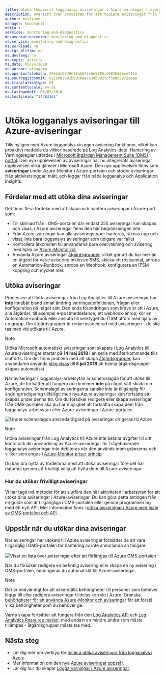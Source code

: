```yaml
---
title: Utöka (kopiera) logganalys aviseringar i Azure varningar – översikt | Microsoft Docs
description: Översikt över processen för att kopiera aviseringar från logganalys i OMS-portalen till Azure-aviseringar med detaljerad information om adressering vanliga kundernas problem.
author: msvijayn
manager: kmadnani1
editor: ''
services: monitoring-and-diagnostics
documentationcenter: monitoring-and-diagnostics
ms.service: monitoring-and-diagnostics
ms.workload: na
ms.tgt_pltfrm: na
ms.devlang: na
ms.topic: article
ms.date: 05/24/2018
ms.author: vinagara
ms.openlocfilehash: 296bdc6939ef8ab67656e5805cd603b50bce211e
ms.sourcegitcommit: 6116082991b98c8ee7a3ab0927cf588c3972eeaa
ms.translationtype: MT
ms.contentlocale: sv-SE
ms.lasthandoff: 06/05/2018
ms.locfileid: "34763161"
---
```

# <a name="extend-log-analytics-alerts-to-azure-alerts"></a>Utöka logganalys aviseringar till Azure-aviseringar
Tills nyligen med Azure logganalys sin egen avisering funktioner, vilket kan proaktivt meddela du villkor baserade på Log Analytics-data.  Hantering av Varningsregler utfördes i [Microsoft åtgärden Management Suite (OMS) portal](../operations-management-suite/operations-management-suite-overview.md). Den nya upplevelsen av aviseringar har nu integrerats aviseringar upplevelsen olika tjänster i Microsoft Azure. Den nya upplevelsen finns som **aviseringar** under Azure-Monitor i Azure-portalen och stöder aviseringar från aktivitetsloggar, mått, och loggar från både logganalys och Application Insights. 

## <a name="benefits-of-extending-your-alerts"></a>Fördelar med att utöka dina aviseringar
Det finns flera fördelar med att skapa och hantera aviseringar i Azure-port som:

- Till skillnad från i OMS-portalen där endast 250 aviseringar kan skapas och visas; i Azure aviseringar finns den här begränsningen inte
- Från Azure-varningar kan alla aviseringstyper hanteras, räknas upp och visat; inte bara logganalys aviseringar som tidigare var fallet
- Kontrollera åtkomsten till användarna bara övervakning och avisering, med hjälp av [Azure-Monitor roll](monitoring-roles-permissions-security.md)
- Använda Azure aviseringar [åtgärdsgrupper](monitoring-action-groups.md), vilket gör att du har mer än en åtgärd för varje avisering inklusive SMS, skicka ett röstsamtal, anropa en Automation-Runbook, anropa en Webhook, konfigurera en ITSM koppling och mycket mer. 

## <a name="process-of-extending-your-alerts"></a>Utöka aviseringar
Processen att flytta aviseringar från Log Analytics till Azure aviseringar har **inte** innebär bland annat ändring varningsdefinitionen, frågan eller konfiguration på något sätt. Den enda förändringen som krävs är att i Azure, alla åtgärder, till exempel e-postmeddelande, ett webhook-anrop, kör en Automation-runbook eller ansluta till verktyget du ITSM utförs med hjälp av en grupp. Om åtgärdsgrupper är redan associerad med aviseringen - de ska tas med vid utökats till Azure.

> [!NOTE]
> Utöka Microsoft automatiskt aviseringar som skapats i Log Analytics till Azure-aviseringar startar på **14 maj 2018** i en serie med återkommande tills slutförts. Om det finns problem med att skapa [åtgärdsgrupper](monitoring-action-groups.md), kan användaren använda [steg visas](monitoring-alerts-extend-tool.md#troubleshooting) till **5 juli 2018** att hämta åtgärdsgrupper skapas automatiskt. 
> 

När aviseringar i logganalys-arbetsytan är schemalagda för att utöka till Azure, de fortsätter att fungera och kommer **inte** på något sätt skada din konfiguration. Schemalagd aviseringarna kanske inte är tillgänglig för ändring/redigering tillfälligt; men nya Azure aviseringar kan fortsätta att skapas under denna tid. Om du försöker redigera eller skapa aviseringar från OMS-portalen ska du har möjlighet att fortsätta skapa dem från logganalys-arbetsytan eller Azure-aviseringar i Azure-portalen.

 ![Under schemalagda användaråtgärd på aviseringar dirigeras till Azure](./media/monitor-alerts-extend/ScheduledDirection.png)

> [!NOTE]
> Utöka aviseringar från Log Analytics till Azure inte betalar avgifter till ditt konto och din användning av Azure-aviseringar för frågebaserade logganalys aviseringar inte debiteras när den används inom gränserna och villkor som anges i [Azure-Monitor priser princip](https://azure.microsoft.com/pricing/details/monitor/)  

Du kan dra nytta av fördelarna med att utöka aviseringar före det här datumet genom att frivilligt välja att flytta dem till Azure-aviseringar.

### <a name="how-to-voluntarily-extend-your-alerts"></a>Hur du utökar frivilligt aviseringar
Vi har tagit två metoder för att slutföra den här aktiviteten i arbetsytan för att utöka dina aviseringar i Azure-aviseringar.  Du kan göra detta antingen från en guide som är tillgängliga i OMS-portalen eller genom programmering med ett nytt API.  Mer information finns i [utöka aviseringar i Azure med hjälp av OMS-portalen och API](monitoring-alerts-extend-tool.md).

## <a name="experience-after-extending-your-alerts"></a>Uppstår när du utökar dina aviseringar
När aviseringar har utökats till Azure aviseringar fortsätter de att vara tillgänglig i OMS-portalen för hantering av inte annorlunda än tidigare.<br><br> ![Visar en lista över aviseringar efter att förlängas till Azure OMS-portalen](./media/monitor-alerts-extend/PostExtendList.png)

När du försöker redigera en befintlig avisering eller skapa en ny avisering i OMS-portalen, omdirigeras du automatiskt till Azure-aviseringar.  

> [!NOTE]
> Det är nödvändigt för att säkerställa behörigheter till personer som behöver lägga till eller redigera aviseringar tilldelas korrekt i Azure.  Granska, [behörigheter för att använda Azure-Monitor och aviseringar](monitoring-roles-permissions-security.md) för att förstå vilka behörigheter som du behöver ge.  
> 

Varna skapa fortsätter att fungera från den [Log Analytics API](../log-analytics/log-analytics-api-alerts.md) och [Log Analytics Resource mallen](../monitoring/monitoring-solutions-resources-searches-alerts.md), med endast en mindre ändra som måste tillämpas - åtgärdsgrupper måste tas med.

## <a name="next-steps"></a>Nästa steg

* Lär dig mer om verktyg för [initiera utöka aviseringar från logganalys i Azure](monitoring-alerts-extend-tool.md)
* Mer information om den nya [Azure aviseringar uppstår](monitoring-overview-unified-alerts.md).
* Lär dig hur du skapar [Logga varningar i Azure aviseringar](monitor-alerts-unified-log.md).
